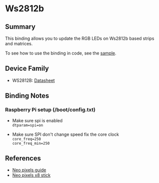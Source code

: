 ﻿# Ws2812b

## Summary

This binding allows you to update the RGB LEDs on Ws2812b based strips and matrices.

To see how to use the binding in code, see the [sample](samples/README.md).

## Device Family

* WS2812B: [Datasheet](https://cdn-shop.adafruit.com/datasheets/WS2812B.pdf)

## Binding Notes

### Raspberry Pi setup (/boot/config.txt)

* Make sure spi is enabled<br>
  `dtparam=spi=on`

* Make sure SPI don't change speed fix the core clock<br>
  `core_freq=250`<br>
  `core_freq_min=250`

## References 

* [Neo pixels guide](https://learn.adafruit.com/adafruit-neopixel-uberguide)
* [Neo pixels x8 stick](https://www.adafruit.com/product/1426)
